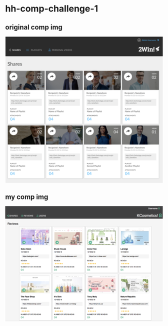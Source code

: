 # hh-comp-challenge-1


## original comp img
![Screenshot](static-comp-challenge-1-img.png)

## my comp img
![Screenshot](hh-comp-challenge-1-img.png)
